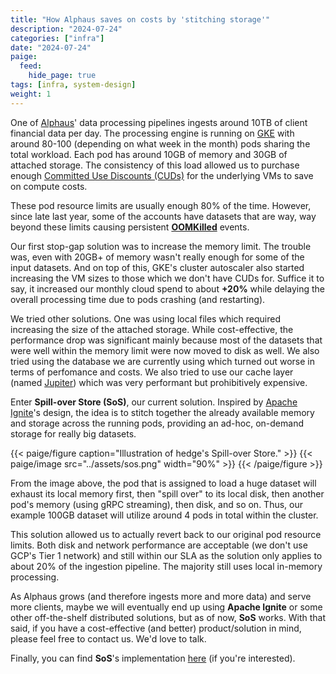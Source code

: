 ```yaml
---
title: "How Alphaus saves on costs by 'stitching storage'"
description: "2024-07-24"
categories: ["infra"]
date: "2024-07-24"
paige:
  feed:
    hide_page: true
tags: [infra, system-design]
weight: 1
---
```


One of [Alphaus](https://www.alphaus.cloud/)' data processing pipelines ingests around 10TB of client financial data per day. The processing engine is running on [GKE](https://cloud.google.com/kubernetes-engine) with around 80-100 (depending on what week in the month) pods sharing the total workload. Each pod has around 10GB of memory and 30GB of attached storage. The consistency of this load allowed us to purchase enough [Committed Use Discounts (CUDs)](https://cloud.google.com/docs/cuds) for the underlying VMs to save on compute costs.

These pod resource limits are usually enough 80% of the time. However, since late last year, some of the accounts have datasets that are way, way beyond these limits causing persistent [**OOMKilled**](https://kubernetes.io/docs/tasks/configure-pod-container/assign-memory-resource/#exceed-a-container-s-memory-limit) events.

Our first stop-gap solution was to increase the memory limit. The trouble was, even with 20GB+ of memory wasn't really enough for some of the input datasets. And on top of this, GKE's cluster autoscaler also started increasing the VM sizes to those which we don't have CUDs for. Suffice it to say, it increased our monthly cloud spend to about **+20%** while delaying the overall processing time due to pods crashing (and restarting).

We tried other solutions. One was using local files which required increasing the size of the attached storage. While cost-effective, the performance drop was significant mainly because most of the datasets that were well within the memory limit were now moved to disk as well. We also tried using the database we are currently using which turned out worse in terms of perfomance and costs. We also tried to use our cache layer (named [Jupiter](https://github.com/alphauslabs/jupiter)) which was very performant but prohibitively expensive.

Enter **Spill-over Store (SoS)**, our current solution. Inspired by [Apache Ignite](https://ignite.apache.org/)'s design, the idea is to stitch together the already available memory and storage across the running pods, providing an ad-hoc, on-demand storage for really big datasets.

{{< paige/figure caption="Illustration of hedge's Spill-over Store." >}}
{{< paige/image src="../assets/sos.png" width="90%" >}}
{{< /paige/figure >}}

From the image above, the pod that is assigned to load a huge dataset will exhaust its local memory first, then "spill over" to its local disk, then another pod's memory (using gRPC streaming), then disk, and so on. Thus, our example 100GB dataset will utilize around 4 pods in total within the cluster.

This solution allowed us to actually revert back to our original pod resource limits. Both disk and network performance are acceptable (we don't use GCP's Tier 1 network) and still within our SLA as the solution only applies to about 20% of the ingestion pipeline. The majority still uses local in-memory processing.

As Alphaus grows (and therefore ingests more and more data) and serve more clients, maybe we will eventually end up using **Apache Ignite** or some other off-the-shelf distributed solutions, but as of now, **SoS** works. With that said, if you have a cost-effective (and better) product/solution in mind, please feel free to contact us. We'd love to talk.

Finally, you can find **SoS**'s implementation [here](https://github.com/flowerinthenight/hedge/blob/main/sos.go) (if you're interested).

<br>
